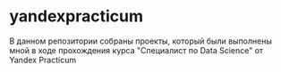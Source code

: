 # yandexpracticum

В данном репозитории собраны проекты, который были выполнены мной в ходе прохождения курса "Специалист по Data Science" от Yandex Practicum
